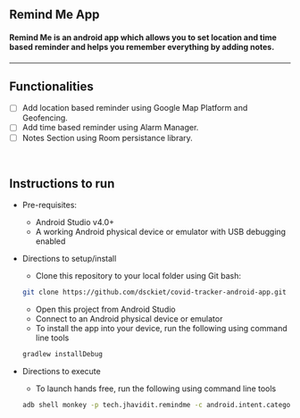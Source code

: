 <p align="left">
	<h2 align="left"> Remind Me App </h2>
	<h4 align="left"> Remind Me is an android app which allows you to set location and time based reminder and helps you remember everything by adding notes. <h4>
</p>

---

## Functionalities
- [ ] Add location based reminder using Google Map Platform and Geofencing.
- [ ] Add time based reminder using Alarm Manager.
- [ ] Notes Section using Room persistance library.
<br>
	
## Instructions to run

* Pre-requisites:
	-  Android Studio v4.0+
	-  A working Android physical device or emulator with USB debugging enabled

* Directions to setup/install
	- Clone this repository to your local folder using Git bash:
	```bash
	git clone https://github.com/dsckiet/covid-tracker-android-app.git
	```
	- Open this project from Android Studio
	- Connect to an Android physical device or emulator
	- To install the app into your device, run the following using command line tools
	```bash
	gradlew installDebug
	```

* Directions to execute
	-  To launch hands free, run the following using command line tools
	```bash
	adb shell monkey -p tech.jhavidit.remindme -c android.intent.category.LAUNCHER 1
	```
  

<br>

<br>
<br>
